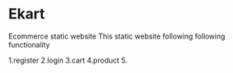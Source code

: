 # Ekart
Ecommerce static website
This static website following following functionality

1.register
2.login
3.cart
4.product 
5.
